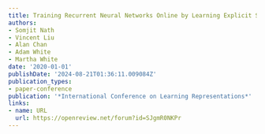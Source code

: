 ```yaml
---
title: Training Recurrent Neural Networks Online by Learning Explicit State Variables
authors:
- Somjit Nath
- Vincent Liu
- Alan Chan
- Adam White
- Martha White
date: '2020-01-01'
publishDate: '2024-08-21T01:36:11.009084Z'
publication_types:
- paper-conference
publication: '*International Conference on Learning Representations*'
links:
- name: URL
  url: https://openreview.net/forum?id=SJgmR0NKPr
---
```

